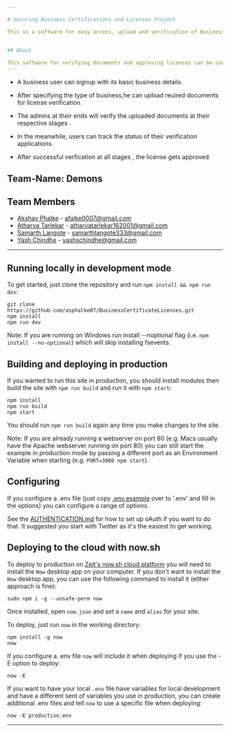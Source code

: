 ```yaml
---

# Securing Business Certifications and Licenses Project

This is a software for easy access, upload and verification of Business Documents.


## About 

This software for verifying documents and approving licenses can be useful for all types of businesses varying from small retail stores to even large business firms.
---
```

* A business user can signup with its basic business details.

* After specifying the type of business,he can upload reuired documents for license verification.
* The admins at their ends will verify the uploaded documents at their respective stages .
* In the meanwhile, users can track the status of their verification applications.
* After successful verfication at all stages , the license gets approved.


##           Team-Name:  Demons

##           Team Members

* [Akshay Phalke](https://github.com/asphalke07) -    afalke0007@gmail.com
* [Atharva Tarlekar](https://github.com/atharva162001) - atharvatarlekar162001@gmail.com
* [Samarth Langote](https://github.com/Sam130103) - samarthlangote333@gmail.com
* [Yash Chindhe](https://github.com/staryash25) - yashschindhe@gmail.com
---

## Running locally in development mode

To get started, just clone the repository and run `npm install && npm run dev`:

    git clone https://github.com/asphalke07/BusinessCertificateLicenses.git
    npm install
    npm run dev

Note: If you are running on Windows run install --noptional flag (i.e. `npm install --no-optional`) which will skip installing fsevents.

## Building and deploying in production

If you wanted to run this site in production, you should install modules then build the site with `npm run build` and run it with `npm start`:

    npm install
    npm run build
    npm start

You should run `npm run build` again any time you make changes to the site.

Note: If you are already running a webserver on port 80 (e.g. Macs usually have the Apache webserver running on port 80) you can still start the example in production mode by passing a different port as an Environment Variable when starting (e.g. `PORT=3000 npm start`).

## Configuring

If you configure a .env file (just copy [.env.example](https://github.com/iaincollins/nextjs-starter/blob/master/.env.example) over to '.env' and fill in the options) you can configure a range of options.

See the [AUTHENTICATION.md](https://github.com/iaincollins/nextjs-starter/blob/master/AUTHENTICATION.md) for how to set up oAuth if you want to do that. It suggested you start with Twitter as it's the easiest to get working.

## Deploying to the cloud with now.sh

To deploy to production on [Zeit's now.sh cloud platform](https://zeit.co) you will need to install the `Now` desktop app on your computer. If you don't want to install the `Now` desktop app, you can use the following command to install it (either approach is fine):

    sudo npm i -g --unsafe-perm now

Once installed, open `now.json` and set a `name` and `alias` for your site.

To deploy, just run `now` in the working directory:

    npm install -g now
    now

If you configure a .env file `now` will include it when deploying if you use the -E option to deploy:

    now -E

If you want to have your local `.env` file have variables for local development and have a different sent of variables you use in production, you can create additional .env files and tell `now` to use a specific file when deploying:

    now -E production.env



----




